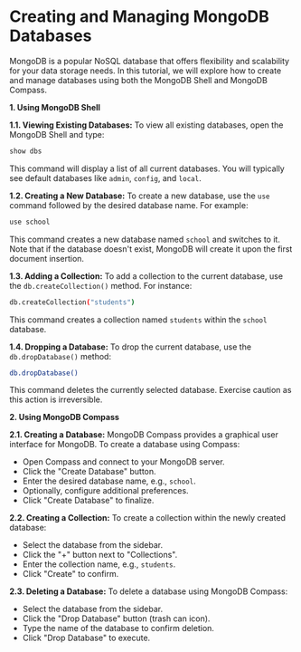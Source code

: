 # Creating and Managing MongoDB Databases

MongoDB is a popular NoSQL database that offers flexibility and scalability for your data storage needs. In this tutorial, we will explore how to create and manage databases using both the MongoDB Shell and MongoDB Compass.

**1. Using MongoDB Shell**

**1.1. Viewing Existing Databases:**
To view all existing databases, open the MongoDB Shell and type:

```bash
show dbs
```

This command will display a list of all current databases. You will typically see default databases like `admin`, `config`, and `local`.

**1.2. Creating a New Database:**
To create a new database, use the `use` command followed by the desired database name. For example:

```bash
use school
```

This command creates a new database named `school` and switches to it. Note that if the database doesn't exist, MongoDB will create it upon the first document insertion.

**1.3. Adding a Collection:**
To add a collection to the current database, use the `db.createCollection()` method. For instance:

```bash
db.createCollection("students")
```

This command creates a collection named `students` within the `school` database.

**1.4. Dropping a Database:**
To drop the current database, use the `db.dropDatabase()` method:

```bash
db.dropDatabase()
```

This command deletes the currently selected database. Exercise caution as this action is irreversible.

**2. Using MongoDB Compass**

**2.1. Creating a Database:**
MongoDB Compass provides a graphical user interface for MongoDB. To create a database using Compass:

- Open Compass and connect to your MongoDB server.
- Click the "Create Database" button.
- Enter the desired database name, e.g., `school`.
- Optionally, configure additional preferences.
- Click "Create Database" to finalize.

**2.2. Creating a Collection:**
To create a collection within the newly created database:

- Select the database from the sidebar.
- Click the "+" button next to "Collections".
- Enter the collection name, e.g., `students`.
- Click "Create" to confirm.

**2.3. Deleting a Database:**
To delete a database using MongoDB Compass:

- Select the database from the sidebar.
- Click the "Drop Database" button (trash can icon).
- Type the name of the database to confirm deletion.
- Click "Drop Database" to execute.
